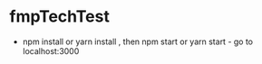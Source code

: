 # fmpTechTest 

  - npm install or yarn install , then npm start or yarn start -  go to localhost:3000
